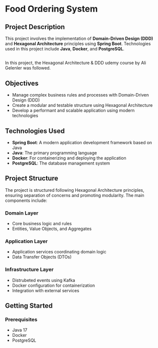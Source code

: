 # Food Ordering System

## Project Description
This project involves the implementation of **Domain-Driven Design (DDD)** and **Hexagonal Architecture** principles using **Spring Boot**. Technologies used in this project include **Java**, **Docker**, and **PostgreSQL**.
##
In this project, the Hexagonal Architecture & DDD udemy course by Ali Gelenler was followed.

## Objectives
- Manage complex business rules and processes with Domain-Driven Design (DDD)
- Create a modular and testable structure using Hexagonal Architecture
- Develop a performant and scalable application using modern technologies

## Technologies Used
- **Spring Boot**: A modern application development framework based on Java
- **Java**: The primary programming language
- **Docker**: For containerizing and deploying the application
- **PostgreSQL**: The database management system

## Project Structure
The project is structured following Hexagonal Architecture principles, ensuring separation of concerns and promoting modularity. The main components include:

### Domain Layer
- Core business logic and rules
- Entities, Value Objects, and Aggregates

### Application Layer
- Application services coordinating domain logic
- Data Transfer Objects (DTOs)

### Infrastructure Layer
- Distrubeted events using Kafka
- Docker configuration for containerization
- Integration with external services

## Getting Started

### Prerequisites
- Java 17
- Docker
- PostgreSQL
